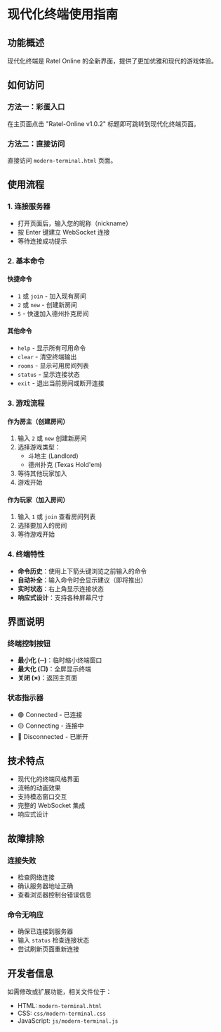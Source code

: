 # 现代化终端使用指南

## 功能概述

现代化终端是 Ratel Online 的全新界面，提供了更加优雅和现代的游戏体验。

## 如何访问

### 方法一：彩蛋入口
在主页面点击 "Ratel-Online v1.0.2" 标题即可跳转到现代化终端页面。

### 方法二：直接访问
直接访问 `modern-terminal.html` 页面。

## 使用流程

### 1. 连接服务器
- 打开页面后，输入您的昵称（nickname）
- 按 Enter 键建立 WebSocket 连接
- 等待连接成功提示

### 2. 基本命令

#### 快捷命令
- `1` 或 `join` - 加入现有房间
- `2` 或 `new` - 创建新房间
- `5` - 快速加入德州扑克房间

#### 其他命令
- `help` - 显示所有可用命令
- `clear` - 清空终端输出
- `rooms` - 显示可用房间列表
- `status` - 显示连接状态
- `exit` - 退出当前房间或断开连接

### 3. 游戏流程

#### 作为房主（创建房间）
1. 输入 `2` 或 `new` 创建新房间
2. 选择游戏类型：
   - 斗地主 (Landlord)
   - 德州扑克 (Texas Hold'em)
3. 等待其他玩家加入
4. 游戏开始

#### 作为玩家（加入房间）
1. 输入 `1` 或 `join` 查看房间列表
2. 选择要加入的房间
3. 等待游戏开始

### 4. 终端特性

- **命令历史**：使用上下箭头键浏览之前输入的命令
- **自动补全**：输入命令时会显示建议（即将推出）
- **实时状态**：右上角显示连接状态
- **响应式设计**：支持各种屏幕尺寸

## 界面说明

### 终端控制按钮
- **最小化 (─)**：临时缩小终端窗口
- **最大化 (□)**：全屏显示终端
- **关闭 (×)**：返回主页面

### 状态指示器
- 🟢 Connected - 已连接
- 🟡 Connecting - 连接中
- 🔴 Disconnected - 已断开

## 技术特点

- 现代化的终端风格界面
- 流畅的动画效果
- 支持模态窗口交互
- 完整的 WebSocket 集成
- 响应式设计

## 故障排除

### 连接失败
- 检查网络连接
- 确认服务器地址正确
- 查看浏览器控制台错误信息

### 命令无响应
- 确保已连接到服务器
- 输入 `status` 检查连接状态
- 尝试刷新页面重新连接

## 开发者信息

如需修改或扩展功能，相关文件位于：
- HTML: `modern-terminal.html`
- CSS: `css/modern-terminal.css`
- JavaScript: `js/modern-terminal.js`